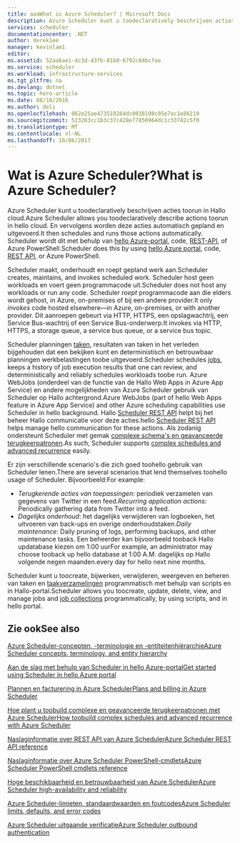 ```yaml
---
title: aaaWhat is Azure Scheduler? | Microsoft Docs
description: Azure Scheduler kunt u toodeclaratively beschrijven acties toorun in Hallo cloud. En vervolgens worden deze acties automatisch gepland en uitgevoerd.
services: scheduler
documentationcenter: .NET
author: derek1ee
manager: kevinlam1
editor: 
ms.assetid: 52aa6ae1-4c3d-43fb-81b0-6792c84bcfae
ms.service: scheduler
ms.workload: infrastructure-services
ms.tgt_pltfrm: na
ms.devlang: dotnet
ms.topic: hero-article
ms.date: 08/18/2016
ms.author: deli
ms.openlocfilehash: 062e25ae473510264dc0038198c05e7ac1e86210
ms.sourcegitcommit: 523283cc1b3c37c428e77850964dc1c33742c5f0
ms.translationtype: MT
ms.contentlocale: nl-NL
ms.lasthandoff: 10/06/2017
---
```

# <a name="what-is-azure-scheduler"></a><span data-ttu-id="27a4c-105">Wat is Azure Scheduler?</span><span class="sxs-lookup"><span data-stu-id="27a4c-105">What is Azure Scheduler?</span></span>
<span data-ttu-id="27a4c-106">Azure Scheduler kunt u toodeclaratively beschrijven acties toorun in Hallo cloud.</span><span class="sxs-lookup"><span data-stu-id="27a4c-106">Azure Scheduler allows you toodeclaratively describe actions toorun in hello cloud.</span></span> <span data-ttu-id="27a4c-107">En vervolgens worden deze acties automatisch gepland en uitgevoerd.</span><span class="sxs-lookup"><span data-stu-id="27a4c-107">It then schedules and runs those actions automatically.</span></span>  <span data-ttu-id="27a4c-108">Scheduler wordt dit met behulp van [hello Azure-portal](scheduler-get-started-portal.md), code, [REST-API](https://msdn.microsoft.com/library/mt629143.aspx), of Azure PowerShell.</span><span class="sxs-lookup"><span data-stu-id="27a4c-108">Scheduler does this by using [hello Azure portal](scheduler-get-started-portal.md), code, [REST API](https://msdn.microsoft.com/library/mt629143.aspx), or Azure PowerShell.</span></span>

<span data-ttu-id="27a4c-109">Scheduler maakt, onderhoudt en roept gepland werk aan.</span><span class="sxs-lookup"><span data-stu-id="27a4c-109">Scheduler creates, maintains, and invokes scheduled work.</span></span>  <span data-ttu-id="27a4c-110">Scheduler host geen workloads en voert geen programmacode uit.</span><span class="sxs-lookup"><span data-stu-id="27a4c-110">Scheduler does not host any workloads or run any code.</span></span> <span data-ttu-id="27a4c-111">Scheduler *roept* programmacode aan die elders wordt gehost, in Azure, on-premises of bij een andere provider.</span><span class="sxs-lookup"><span data-stu-id="27a4c-111">It only *invokes* code hosted elsewhere—in Azure, on-premises, or with another provider.</span></span> <span data-ttu-id="27a4c-112">Dit aanroepen gebeurt via HTTP, HTTPS, een opslagwachtrij, een Service Bus-wachtrij of een Service Bus-onderwerp.</span><span class="sxs-lookup"><span data-stu-id="27a4c-112">It invokes via HTTP, HTTPS, a storage queue, a service bus queue, or a service bus topic.</span></span>

<span data-ttu-id="27a4c-113">Scheduler planningen [taken](scheduler-concepts-terms.md), resultaten van taken in het verleden bijgehouden dat een bekijken kunt en deterministisch en betrouwbaar planningen werkbelastingen toobe uitgevoerd.</span><span class="sxs-lookup"><span data-stu-id="27a4c-113">Scheduler schedules [jobs](scheduler-concepts-terms.md), keeps a history of job execution results that one can review, and deterministically and reliably schedules workloads toobe run.</span></span> <span data-ttu-id="27a4c-114">Azure WebJobs (onderdeel van de functie van de Hallo Web Apps in Azure App Service) en andere mogelijkheden van Azure Scheduler gebruik van Scheduler op Hallo achtergrond.</span><span class="sxs-lookup"><span data-stu-id="27a4c-114">Azure WebJobs (part of hello Web Apps feature in Azure App Service) and other Azure scheduling capabilities use Scheduler in hello background.</span></span> <span data-ttu-id="27a4c-115">Hallo [Scheduler REST API](https://msdn.microsoft.com/library/mt629143.aspx) helpt bij het beheer Hallo communicatie voor deze acties.</span><span class="sxs-lookup"><span data-stu-id="27a4c-115">hello [Scheduler REST API](https://msdn.microsoft.com/library/mt629143.aspx) helps manage hello communication for these actions.</span></span> <span data-ttu-id="27a4c-116">Als zodanig ondersteunt Scheduler met gemak [complexe schema's en geavanceerde terugkeerpatronen](scheduler-advanced-complexity.md).</span><span class="sxs-lookup"><span data-stu-id="27a4c-116">As such, Scheduler supports [complex schedules and advanced recurrence](scheduler-advanced-complexity.md) easily.</span></span>

<span data-ttu-id="27a4c-117">Er zijn verschillende scenario's die zich goed toohello gebruik van Scheduler lenen.</span><span class="sxs-lookup"><span data-stu-id="27a4c-117">There are several scenarios that lend themselves toohello usage of Scheduler.</span></span> <span data-ttu-id="27a4c-118">Bijvoorbeeld:</span><span class="sxs-lookup"><span data-stu-id="27a4c-118">For example:</span></span>

* <span data-ttu-id="27a4c-119">*Terugkerende acties van toepassingen*: periodiek verzamelen van gegevens van Twitter in een feed.</span><span class="sxs-lookup"><span data-stu-id="27a4c-119">*Recurring application actions:* Periodically gathering data from Twitter into a feed.</span></span>
* <span data-ttu-id="27a4c-120">*Dagelijks onderhoud*: het dagelijks verwijderen van logboeken, het uitvoeren van back-ups en overige onderhoudstaken.</span><span class="sxs-lookup"><span data-stu-id="27a4c-120">*Daily maintenance:* Daily pruning of logs, performing backups, and other maintenance tasks.</span></span> <span data-ttu-id="27a4c-121">Een beheerder kan bijvoorbeeld tooback Hallo updatabase kiezen om 1:00 uur</span><span class="sxs-lookup"><span data-stu-id="27a4c-121">For example, an administrator may choose tooback up hello database at 1:00 A.M.</span></span> <span data-ttu-id="27a4c-122">dagelijks op Hallo volgende negen maanden.</span><span class="sxs-lookup"><span data-stu-id="27a4c-122">every day for hello next nine months.</span></span>

<span data-ttu-id="27a4c-123">Scheduler kunt u toocreate, bijwerken, verwijderen, weergeven en beheren van taken en [taakverzamelingen](scheduler-concepts-terms.md) programmatisch met behulp van scripts en in Hallo-portal.</span><span class="sxs-lookup"><span data-stu-id="27a4c-123">Scheduler allows you toocreate, update, delete, view, and manage jobs and [job collections](scheduler-concepts-terms.md) programmatically, by using scripts, and in hello portal.</span></span>

## <a name="see-also"></a><span data-ttu-id="27a4c-124">Zie ook</span><span class="sxs-lookup"><span data-stu-id="27a4c-124">See also</span></span>
 [<span data-ttu-id="27a4c-125">Azure Scheduler-concepten, -terminologie en -entiteitenhiërarchie</span><span class="sxs-lookup"><span data-stu-id="27a4c-125">Azure Scheduler concepts, terminology, and entity hierarchy</span></span>](scheduler-concepts-terms.md)

 [<span data-ttu-id="27a4c-126">Aan de slag met behulp van Scheduler in hello Azure-portal</span><span class="sxs-lookup"><span data-stu-id="27a4c-126">Get started using Scheduler in hello Azure portal</span></span>](scheduler-get-started-portal.md)

 [<span data-ttu-id="27a4c-127">Plannen en facturering in Azure Scheduler</span><span class="sxs-lookup"><span data-stu-id="27a4c-127">Plans and billing in Azure Scheduler</span></span>](scheduler-plans-billing.md)

 [<span data-ttu-id="27a4c-128">Hoe plant u toobuild complexe en geavanceerde terugkeerpatronen met Azure Scheduler</span><span class="sxs-lookup"><span data-stu-id="27a4c-128">How toobuild complex schedules and advanced recurrence with Azure Scheduler</span></span>](scheduler-advanced-complexity.md)

 [<span data-ttu-id="27a4c-129">Naslaginformatie over REST API van Azure Scheduler</span><span class="sxs-lookup"><span data-stu-id="27a4c-129">Azure Scheduler REST API reference</span></span>](https://msdn.microsoft.com/library/mt629143)

 [<span data-ttu-id="27a4c-130">Naslaginformatie over Azure Scheduler PowerShell-cmdlets</span><span class="sxs-lookup"><span data-stu-id="27a4c-130">Azure Scheduler PowerShell cmdlets reference</span></span>](scheduler-powershell-reference.md)

 [<span data-ttu-id="27a4c-131">Hoge beschikbaarheid en betrouwbaarheid van Azure Scheduler</span><span class="sxs-lookup"><span data-stu-id="27a4c-131">Azure Scheduler high-availability and reliability</span></span>](scheduler-high-availability-reliability.md)

 [<span data-ttu-id="27a4c-132">Azure Scheduler-limieten, standaardwaarden en foutcodes</span><span class="sxs-lookup"><span data-stu-id="27a4c-132">Azure Scheduler limits, defaults, and error codes</span></span>](scheduler-limits-defaults-errors.md)

 [<span data-ttu-id="27a4c-133">Azure Scheduler uitgaande verificatie</span><span class="sxs-lookup"><span data-stu-id="27a4c-133">Azure Scheduler outbound authentication</span></span>](scheduler-outbound-authentication.md)

